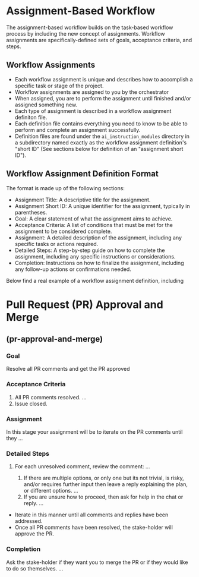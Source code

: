 # Assignment-Based Workflow

The assignment-based workflow builds on the task-based workflow process by including the  new concept of assignments. Workflow assignments are specifically-defined sets of goals,  acceptance criteria, and steps.

## Workflow Assignments

* Each workflow assignment is unique and describes how to accomplish a specific task or stage of the project.
* Workflow assignments are assigned to you by the orchestrator
* When assigned, you are to perform the assignment until finished and/or assigned something new.
* Each type of assignment is described in a workflow assignment definiton file.
* Each definition file contains everything you need to know to be able to perform and complete an assignment successfully.
* Definition files are found under the `ai_instruction_modules` directory in a subdirectory named exactly as the workflow assignment definition's "short ID" (See sections below for definition of an "assignment short ID").

## Workflow Assignment Definition Format

The format is made up of the following sections:

* Assignment Title: A descriptive title for the assignment.
* Assignment Short ID: A unique identifier for the assignment, typically in parentheses.
* Goal: A clear statement of what the assignment aims to achieve.
* Acceptance Criteria: A list of conditions that must be met for the assignment to be considered complete.
* Assignment: A detailed description of the assignment, including any specific tasks or actions required.
* Detailed Steps: A step-by-step guide on how to complete the assignment, including any specific instructions or considerations.
* Completion: Instructions on how to finalize the assignment, including any follow-up actions or confirmations needed.

Below find a real example of a workflow assignment definition, including

# Pull Request (PR) Approval and Merge

## (pr-approval-and-merge)

### Goal

Resolve all PR comments and get the PR approved

### Acceptance Criteria

1. All PR comments resolved.
...
4. Issue closed.

### Assignment

In this stage your assignment will be to iterate on the PR comments until they
...

### Detailed Steps

1. For each unresolved comment, review the comment:
...

    1. If there are multiple options, or only one but its not trivial, is risky, and/or requires further input then leave a reply explaining the plan, or different options.
    ...
    1. If you are unsure how to proceed, then ask for help in the chat or reply.
...

* Iterate in this manner until all comments and replies have been addressed.
* Once all PR comments have been resolved, the stake-holder will approve the PR.

### Completion

Ask the stake-holder if they want you to merge the PR or if they would like to do so themselves.
...

